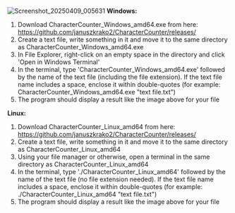 ![Screenshot_20250409_005631](https://github.com/user-attachments/assets/3318c863-d124-4e51-9e8a-d0d37287f387)
**Windows:**
1. Download CharacterCounter_Windows_amd64.exe from here: https://github.com/januszkrako2/CharacterCounter/releases/
2. Create a text file, write something in it and move it to the same directory as CharacterCounter_Windows_amd64.exe
3. In File Explorer, right-click on an empty space in the directory and click 'Open in Windows Terminal'
4. In the terminal, type 'CharacterCounter_Windows_amd64.exe' followed by the name of the text file (including the file extension). If the text file name includes a space, enclose it within double-quotes (for example: CharacterCounter_Windows_amd64.exe "text file.txt")
5. The program should display a result like the image above for your file

**Linux:**
1. Download CharacterCounter_Linux_amd64 from here: https://github.com/januszkrako2/CharacterCounter/releases/
2. Create a text file, write something in it and move it to the same directory as CharacterCounter_Linux_amd64
3. Using your file manager or otherwise, open a terminal in the same directory as CharacterCounter_Linux_amd64
4. In the terminal, type './CharacterCounter_Linux_amd64' followed by the name of the text file (no file extension needed). If the text file name includes a space, enclose it within double-quotes (for example: ./CharacterCounter_Linux_amd64 "text file.txt")
5. The program should display a result like the image above for your file

